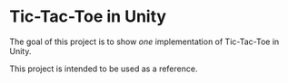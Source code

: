 # Tic-Tac-Toe in Unity

The goal of this project is to show *one* implementation of Tic-Tac-Toe in Unity.

This project is intended to be used as a reference.
